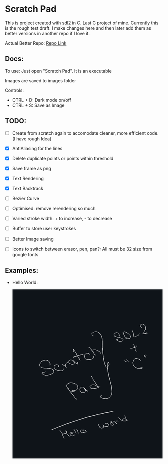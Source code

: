 # Scratch Pad

This is project created with sdl2 in C. Last C project of mine. Currently this is the rough test draft. I make changes here and then later add them as better versions in another repo if I love it.

Actual Better Repo: [Repo Link](https://github.com/KenniBlank/Scratch_Pad)

## Docs:

To use: Just open "Scratch Pad". It is an executable

Images are saved to images folder

Controls:
- CTRL + D: Dark mode on/off
- CTRL + S: Save as Image

## TODO:

- [ ] Create from scratch again to accomodate cleaner, more efficient code. (I have rough Idea)

- [X] AntiAliasing for the lines
- [X] Delete duplicate points or points within threshold
- [X] Save frame as png
- [X] Text Rendering
- [X] Text Backtrack
- [ ] Bezier Curve
- [ ] Optimised: remove rerendering so much
- [ ] Varied stroke width: + to increase, - to decrease
- [ ] Buffer to store user keystrokes
- [ ] Better Image saving
- [ ] Icons to switch between erasor, pen, pan?: All must be 32 size from google fonts

## Examples:

- Hello World:

    ![Alt text](images/Hello_world.png)
